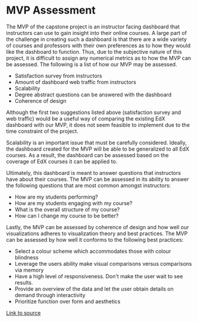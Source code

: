 # MVP Assessment

The MVP of the capstone project is an instructor facing dashboard that instructors can use to gain insight into their online courses. A large part of the challenge in creating such a dashboard is that there are a wide variety of courses and professors with their own preferences as to how they would like the dashboard to function. Thus, due to the subjective nature of this project, it is difficult to assign any numerical metrics as to how the MVP can be assessed. The following is a list of how our MVP may be assessed.

* Satisfaction survey from instructors
* Amount of dashboard web traffic from instructors
* Scalability
* Degree abstract questions can be answered with the dashboard
* Coherence of design

Although the first two suggestions listed above (satisfaction survey and web traffic) would be a useful way of comparing the existing EdX dashboard with our MVP, it does not seem feasible to implement due to the time constraint of the project.

Scalability is an important issue that must be carefully considered. Ideally, the dashboard created for the MVP will be able to be generalized to all EdX courses. As a result, the dashboard can be assessed based on the coverage of EdX courses it can be applied to.

Ultimately, this dashboard is meant to answer questions that instructors have about their courses. The MVP can be assessed in its ability to answer the following questions that are most common amongst instructors:

* How are my students performing?
* How are my students engaging with my course?
* What is the overall structure of my course?
* How can I change my course to be better?

Lastly, the MVP can be assessed by coherence of design and how well our visualizations adheres to visualization theory and best practices. The MVP can be assessed by how well it conforms to the following best practices:

* Select a colour scheme which accommodates those with colour blindness
* Leverage the users ability make visual comparisons versus comparisons via memory
* Have a high level of responsiveness. Don't make the user wait to see results.
* Provide an overview of the data and let the user obtain details on demand through interactivity
* Prioritize function over form and aesthetics

[Link to source](https://github.ubc.ca/ubc-mds-2016/DSCI_531_viz-1_students/blob/master/lectures/lect7-8.pdf)
